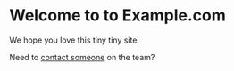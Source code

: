 # Welcome to to Example.com

We hope you love this tiny tiny site.

Need to [contact someone](contact.md) on the team?
